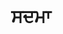 ---
title: "ਸਦਮਾ"
punjabiTitle: "ਸਦਮਾ"
introductionEn: "Trauma is an emotional response to a terrible event like an accident, rape, or natural disaster. Immediately after the event, shock and denial are typical."
introductionPu: "ਸਦਮਾ ਕਿਸੇ ਭਿਆਨਕ ਘਟਨਾ ਜਿਵੇਂ ਕਿ ਦੁਰਘਟਨਾ, ਬਲਾਤਕਾਰ, ਜਾਂ ਕੁਦਰਤੀ ਆਫ਼ਤ ਪ੍ਰਤੀ ਇੱਕ ਭਾਵਨਾਤਮਕ ਪ੍ਰਤੀਕਿਰਿਆ ਹੈ। ਘਟਨਾ ਤੋਂ ਤੁਰੰਤ ਬਾਅਦ, ਸਦਮਾ ਅਤੇ ਇਨਕਾਰ ਆਮ ਹਨ।"
summaryEn: "Healing from difficult experiences with community support"
summaryPu: "ਭਾਈਚਾਰਕ ਸਹਾਇਤਾ ਨਾਲ ਮੁਸ਼ਕਲ ਅਨੁਭਵਾਂ ਤੋਂ ਠੀਕ ਹੋਣਾ"
whatIsPu: "ਸਦਮਾ ਕੀ ਹੈ?"
whatIsContentEn: "Trauma can result from a single overwhelming event or from prolonged exposure to highly stressful situations. It can manifest as a range of emotional, psychological, and physical symptoms, including anxiety, depression, flashbacks, and difficulty with relationships. Healing from trauma is a process that often requires professional support and a safe environment."
whatIsContentPu: "ਸਦਮਾ ਇੱਕ ਇਕੱਲੀ ਭਿਆਨਕ ਘਟਨਾ ਜਾਂ ਬਹੁਤ ਜ਼ਿਆਦਾ ਤਣਾਅਪੂਰਨ ਸਥਿਤੀਆਂ ਦੇ ਲੰਬੇ ਸਮੇਂ ਤੱਕ ਸੰਪਰਕ ਵਿੱਚ ਰਹਿਣ ਨਾਲ ਹੋ ਸਕਦਾ ਹੈ। ਇਹ ਭਾਵਨਾਤਮਕ, ਮਨੋਵਿਗਿਆਨਕ, ਅਤੇ ਸਰੀਰਕ ਲੱਛਣਾਂ ਦੀ ਇੱਕ ਲੜੀ ਵਜੋਂ ਪ੍ਰਗਟ ਹੋ ਸਕਦਾ ਹੈ, ਜਿਸ ਵਿੱਚ ਚਿੰਤਾ, ਉਦਾਸੀ, ਫਲੈਸ਼ਬੈਕ, ਅਤੇ ਰਿਸ਼ਤਿਆਂ ਵਿੱਚ ਮੁਸ਼ਕਲ ਸ਼ਾਮਲ ਹਨ। ਸਦਮੇ ਤੋਂ ਠੀਕ ਹੋਣਾ ਇੱਕ ਪ੍ਰਕਿਰਿਆ ਹੈ ਜਿਸ ਲਈ ਅਕਸਰ ਪੇਸ਼ੇਵਰ ਸਹਾਇਤਾ ਅਤੇ ਇੱਕ ਸੁਰੱਖਿਅਤ ਵਾਤਾਵਰਣ ਦੀ ਲੋੜ ਹੁੰਦੀ ਹੈ।"
gurbaniIntegrationEn: "Gurbani offers profound wisdom for navigating suffering and finding resilience. The concept of Hukam (Divine Will) encourages acceptance of life's challenges, while Naam Simran (meditation on the Divine Name) provides a spiritual anchor during times of distress. The Sikh principle of Chardi Kala (eternal optimism) inspires us to maintain a positive outlook even amidst adversity, drawing strength from faith and community."
gurbaniIntegrationPu: "ਗੁਰਬਾਣੀ ਦੁੱਖਾਂ ਨੂੰ ਨੈਵੀਗੇਟ ਕਰਨ ਅਤੇ ਲਚਕਤਾ ਲੱਭਣ ਲਈ ਡੂੰਘੀ ਸਿਆਣਪ ਪ੍ਰਦਾਨ ਕਰਦੀ ਹੈ। ਹੁਕਮ (ਰੱਬੀ ਇੱਛਾ) ਦਾ ਸੰਕਲਪ ਜੀਵਨ ਦੀਆਂ ਚੁਣੌਤੀਆਂ ਨੂੰ ਸਵੀਕਾਰ ਕਰਨ ਲਈ ਉਤਸ਼ਾਹਿਤ ਕਰਦਾ ਹੈ, ਜਦੋਂ ਕਿ ਨਾਮ ਸਿਮਰਨ (ਰੱਬੀ ਨਾਮ ਦਾ ਸਿਮਰਨ) ਪ੍ਰੇਸ਼ਾਨੀ ਦੇ ਸਮੇਂ ਦੌਰਾਨ ਇੱਕ ਅਧਿਆਤਮਿਕ ਲੰਗਰ ਪ੍ਰਦਾਨ ਕਰਦਾ ਹੈ। ਚੜ੍ਹਦੀ ਕਲਾ (ਸਦੀਵੀ ਆਸ਼ਾਵਾਦ) ਦਾ ਸਿੱਖ ਸਿਧਾਂਤ ਸਾਨੂੰ ਮੁਸੀਬਤ ਦੇ ਬਾਵਜੂਦ ਵੀ ਸਕਾਰਾਤਮਕ ਦ੍ਰਿਸ਼ਟੀਕੋਣ ਬਣਾਈ ਰੱਖਣ ਲਈ ਪ੍ਰੇਰਿਤ ਕਰਦਾ ਹੈ, ਵਿਸ਼ਵਾਸ ਅਤੇ ਭਾਈਚਾਰੇ ਤੋਂ ਤਾਕਤ ਪ੍ਰਾਪਤ ਕਰਦਾ ਹੈ।"
shabads:
  - gurmukhi: "ਜਿਉ ਜਲ ਮਹਿ ਜਲੁ ਆਇ ਖਟਾਸਾ ॥ ਤਿਉ ਮਿਲਿਓ ਜੋਤੀ ਜੋਤਿ ਪ੍ਰਗਾਸਾ ॥"
    romanized: "Jio jal meh jal aai khataasaa. Tio milio jotee jot pragaasaa."
    translation: "As water merges with water, so does the light merge with the Light."
    relevanceEn: "This shabad speaks to the ultimate union with the Divine, offering solace and a sense of belonging that can be healing for those experiencing feelings of disconnection due to trauma."
    relevancePu: "ਇਹ ਸ਼ਬਦ ਬ੍ਰਹਮ ਨਾਲ ਅੰਤਮ ਮਿਲਾਪ ਦੀ ਗੱਲ ਕਰਦਾ ਹੈ, ਜੋ ਸਦਮੇ ਕਾਰਨ ਵਿਛੋੜੇ ਦੀਆਂ ਭਾਵਨਾਵਾਂ ਦਾ ਅਨੁਭਵ ਕਰਨ ਵਾਲਿਆਂ ਲਈ ਸ਼ਾਂਤੀ ਅਤੇ ਸਬੰਧ ਦੀ ਭਾਵਨਾ ਪ੍ਰਦਾਨ ਕਰ ਸਕਦਾ ਹੈ।"
  - gurmukhi: "ਦੁਖੁ ਦਾਰੂ ਸੁਖੁ ਰੋਗੁ ਭਇਆ ਜਾ ਸੁਖੁ ਤਾਮਿ ਨ ਹੋਈ ॥"
    romanized: "Dukh daaroo sukh rog bhiaa jaa sukh taam na hoee."
    translation: "Suffering is the medicine, and pleasure the disease; when there is pleasure, there is no medicine."
    relevanceEn: "This shabad encourages a perspective where suffering can be a catalyst for spiritual growth, helping individuals to reframe their traumatic experiences and find meaning in them."
    relevancePu: "ਇਹ ਸ਼ਬਦ ਇੱਕ ਅਜਿਹੇ ਦ੍ਰਿਸ਼ਟੀਕੋਣ ਨੂੰ ਉਤਸ਼ਾਹਿਤ ਕਰਦਾ ਹੈ ਜਿੱਥੇ ਦੁੱਖ ਅਧਿਆਤਮਿਕ ਵਿਕਾਸ ਲਈ ਇੱਕ ਉਤਪ੍ਰੇਰਕ ਹੋ ਸਕਦਾ ਹੈ, ਵਿਅਕਤੀਆਂ ਨੂੰ ਉਨ੍ਹਾਂ ਦੇ ਸਦਮੇ ਵਾਲੇ ਅਨੁਭਵਾਂ ਨੂੰ ਮੁੜ ਸੁਰਜੀਤ ਕਰਨ ਅਤੇ ਉਨ੍ਹਾਂ ਵਿੱਚ ਅਰਥ ਲੱਭਣ ਵਿੱਚ ਮਦਦ ਕਰਦਾ ਹੈ।"
sikhTeachingsEn: "Sikhi provides a powerful framework for healing from trauma. The concept of 'Hukam' (Divine Will) helps in accepting difficult experiences and finding peace in surrender. 'Naam Simran' (meditation on the Divine Name) can be a source of immense strength and solace, helping to process emotions and find inner calm. The principle of 'Chardi Kala' (eternal optimism) encourages resilience and the ability to rise above adversity with faith."
sikhTeachingsPu: "ਸਿੱਖੀ ਸਦਮੇ ਤੋਂ ਠੀਕ ਹੋਣ ਲਈ ਇੱਕ ਸ਼ਕਤੀਸ਼ਾਲੀ ਢਾਂਚਾ ਪ੍ਰਦਾਨ ਕਰਦੀ ਹੈ। 'ਹੁਕਮ' (ਰੱਬੀ ਇੱਛਾ) ਦਾ ਸੰਕਲਪ ਮੁਸ਼ਕਲ ਅਨੁਭਵਾਂ ਨੂੰ ਸਵੀਕਾਰ ਕਰਨ ਅਤੇ ਸਮਰਪਣ ਵਿੱਚ ਸ਼ਾਂਤੀ ਲੱਭਣ ਵਿੱਚ ਮਦਦ ਕਰਦਾ ਹੈ। 'ਨਾਮ ਸਿਮਰਨ' (ਰੱਬੀ ਨਾਮ ਦਾ ਸਿਮਰਨ) ਅਥਾਹ ਤਾਕਤ ਅਤੇ ਸ਼ਾਂਤੀ ਦਾ ਸਰੋਤ ਹੋ ਸਕਦਾ ਹੈ, ਭਾਵਨਾਵਾਂ ਨੂੰ ਪ੍ਰੋਸੈਸ ਕਰਨ ਅਤੇ ਅੰਦਰੂਨੀ ਸ਼ਾਂਤੀ ਲੱਭਣ ਵਿੱਚ ਮਦਦ ਕਰਦਾ ਹੈ। 'ਚੜ੍ਹਦੀ ਕਲਾ' (ਸਦੀਵੀ ਆਸ਼ਾਵਾਦ) ਦਾ ਸਿਧਾਂਤ ਲਚਕਤਾ ਅਤੇ ਵਿਸ਼ਵਾਸ ਨਾਲ ਮੁਸੀਬਤ ਤੋਂ ਉੱਪਰ ਉੱਠਣ ਦੀ ਯੋਗਤਾ ਨੂੰ ਉਤਸ਼ਾਹਿਤ ਕਰਦਾ ਹੈ।"
communityCulturalEn: "The Sikh community, or Sangat, can be a crucial source of support for individuals experiencing trauma. Sharing experiences in a safe and compassionate environment can facilitate healing. However, cultural norms around discussing sensitive topics might sometimes hinder open communication. Fostering a trauma-informed approach within the Sangat, where empathy and understanding are prioritized, can create a more supportive space for healing and recovery."
communityCulturalPu: "ਸਿੱਖ ਭਾਈਚਾਰਾ, ਜਾਂ ਸੰਗਤ, ਸਦਮੇ ਦਾ ਅਨੁਭਵ ਕਰਨ ਵਾਲੇ ਵਿਅਕਤੀਆਂ ਲਈ ਸਹਾਇਤਾ ਦਾ ਇੱਕ ਮਹੱਤਵਪੂਰਨ ਸਰੋਤ ਹੋ ਸਕਦਾ ਹੈ। ਇੱਕ ਸੁਰੱਖਿਅਤ ਅਤੇ ਦਇਆਵਾਨ ਵਾਤਾਵਰਣ ਵਿੱਚ ਅਨੁਭਵਾਂ ਨੂੰ ਸਾਂਝਾ ਕਰਨਾ ਇਲਾਜ ਨੂੰ ਸੁਵਿਧਾਜਨਕ ਬਣਾ ਸਕਦਾ ਹੈ। ਹਾਲਾਂਕਿ, ਸੰਵੇਦਨਸ਼ੀਲ ਵਿਸ਼ਿਆਂ ਬਾਰੇ ਚਰਚਾ ਕਰਨ ਦੇ ਸੱਭਿਆਚਾਰਕ ਨਿਯਮ ਕਈ ਵਾਰ ਖੁੱਲ੍ਹੇ ਸੰਚਾਰ ਵਿੱਚ ਰੁਕਾਵਟ ਪਾ ਸਕਦੇ ਹਨ। ਸੰਗਤ ਦੇ ਅੰਦਰ ਇੱਕ ਸਦਮਾ-ਜਾਣਕਾਰੀ ਪਹੁੰਚ ਨੂੰ ਉਤਸ਼ਾਹਿਤ ਕਰਨਾ, ਜਿੱਥੇ ਹਮਦਰਦੀ ਅਤੇ ਸਮਝ ਨੂੰ ਤਰਜੀਹ ਦਿੱਤੀ ਜਾਂਦੀ ਹੈ, ਇਲਾਜ ਅਤੇ ਰਿਕਵਰੀ ਲਈ ਇੱਕ ਵਧੇਰੇ ਸਹਾਇਕ ਜਗ੍ਹਾ ਬਣਾ ਸਕਦਾ ਹੈ।"
practicalSikhPracticesEn:
  - "Naam Simran: Regular meditation on the Divine Name to find inner peace and strength amidst emotional turmoil."
  - "Sangat: Seek solace and support from the holy congregation, sharing experiences in a safe and confidential space."
  - "Seva: Engaging in selfless service to shift focus from personal suffering to contributing positively to the community."
  - "Gurbani Recitation/Listening: Finding comfort and guidance in the sacred verses, which offer perspectives on suffering and resilience."
  - "Practicing Chardi Kala: Cultivating an optimistic and resilient mindset, believing in the ultimate triumph of good over evil and light over darkness."
practicalSikhPracticesPu:
  - "ਨਾਮ ਸਿਮਰਨ: ਭਾਵਨਾਤਮਕ ਉਥਲ-ਪੁਥਲ ਦੇ ਵਿਚਕਾਰ ਅੰਦਰੂਨੀ ਸ਼ਾਂਤੀ ਅਤੇ ਤਾਕਤ ਲੱਭਣ ਲਈ ਰੱਬੀ ਨਾਮ ਦਾ ਨਿਯਮਤ ਸਿਮਰਨ।"
  - "ਸੰਗਤ: ਪਵਿੱਤਰ ਸੰਗਤ ਤੋਂ ਸ਼ਾਂਤੀ ਅਤੇ ਸਹਾਇਤਾ ਲਓ, ਇੱਕ ਸੁਰੱਖਿਅਤ ਅਤੇ ਗੁਪਤ ਜਗ੍ਹਾ ਵਿੱਚ ਅਨੁਭਵ ਸਾਂਝੇ ਕਰੋ।"
  - "ਸੇਵਾ: ਨਿੱਜੀ ਦੁੱਖਾਂ ਤੋਂ ਭਾਈਚਾਰੇ ਵਿੱਚ ਸਕਾਰਾਤਮਕ ਯੋਗਦਾਨ ਪਾਉਣ ਲਈ ਨਿਰਸਵਾਰਥ ਸੇਵਾ ਵਿੱਚ ਸ਼ਾਮਲ ਹੋਣਾ।"
  - "ਗੁਰਬਾਣੀ ਪਾਠ/ਸੁਣਨਾ: ਪਵਿੱਤਰ ਸ਼ਬਦਾਂ ਤੋਂ ਪ੍ਰੇਰਨਾ ਅਤੇ ਸ਼ਾਂਤੀ ਲੱਭੋ ਜੋ ਦੁੱਖ ਅਤੇ ਲਚਕਤਾ ਬਾਰੇ ਦ੍ਰਿਸ਼ਟੀਕੋਣ ਪ੍ਰਦਾਨ ਕਰਦੇ ਹਨ।"
  - "ਚੜ੍ਹਦੀ ਕਲਾ ਦਾ ਅਭਿਆਸ ਕਰਨਾ: ਇੱਕ ਆਸ਼ਾਵਾਦੀ ਅਤੇ ਲਚਕੀਲਾ ਮਾਨਸਿਕਤਾ ਪੈਦਾ ਕਰਨਾ, ਬੁਰਾਈ ਉੱਤੇ ਚੰਗਿਆਈ ਅਤੇ ਹਨੇਰੇ ਉੱਤੇ ਪ੍ਰਕਾਸ਼ ਦੀ ਅੰਤਮ ਜਿੱਤ ਵਿੱਚ ਵਿਸ਼ਵਾਸ ਕਰਨਾ।"
practicalSupportEn:
  - "Seek professional therapy or counseling specializing in trauma."
  - "Build a strong support system with trusted friends, family, or community members."
  - "Practice self-care activities like mindfulness, exercise, and creative expression."
  - "Engage in spiritual practices that bring you comfort and peace."
practicalSupportPu:
  - "ਸਦਮੇ ਵਿੱਚ ਵਿਸ਼ੇਸ਼ਤਾ ਵਾਲੀ ਪੇਸ਼ੇਵਰ ਥੈਰੇਪੀ ਜਾਂ ਸਲਾਹ ਲਓ।"
  - "ਭਰੋਸੇਮੰਦ ਦੋਸਤਾਂ, ਪਰਿਵਾਰ, ਜਾਂ ਭਾਈਚਾਰੇ ਦੇ ਮੈਂਬਰਾਂ ਨਾਲ ਇੱਕ ਮਜ਼ਬੂਤ ​​ਸਹਾਇਤਾ ਪ੍ਰਣਾਲੀ ਬਣਾਓ।"
  - "ਮਾਈਂਡਫੁਲਨੈੱਸ, ਕਸਰਤ, ਅਤੇ ਰਚਨਾਤਮਕ ਪ੍ਰਗਟਾਵੇ ਵਰਗੀਆਂ ਸਵੈ-ਸੰਭਾਲ ਗਤੀਵਿਧੀਆਂ ਦਾ ਅਭਿਆਸ ਕਰੋ।"
  - "ਅਧਿਆਤਮਿਕ ਅਭਿਆਸਾਂ ਵਿੱਚ ਸ਼ਾਮਲ ਹੋਵੋ ਜੋ ਤੁਹਾਨੂੰ ਆਰਾਮ ਅਤੇ ਸ਼ਾਂਤੀ ਪ੍ਰਦਾਨ ਕਰਦੇ ਹਨ।"
externalResources:
  - nameEn: "The National Child Traumatic Stress Network"
    namePu: "ਨੈਸ਼ਨਲ ਚਾਈਲਡ ਟਰਾਮੈਟਿਕ ਸਟ੍ਰੈਸ ਨੈਟਵਰਕ"
    url: "#"
  - nameEn: "Trauma-Informed Care Resources"
    namePu: "ਸਦਮਾ-ਜਾਣਕਾਰੀ ਦੇਖਭਾਲ ਸਰੋਤ"
    url: "#"
---